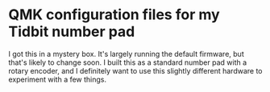 # QMK configuration files for my Tidbit number pad

I got this in a mystery box. It's largely running the default firmware, but that's likely to change soon. I built this as a standard number pad with a rotary encoder, and I definitely want to use this slightly different hardware to experiment with a few things.